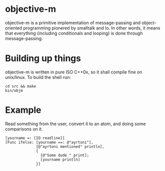 objective-m
===========

objective-m is a primitive implementation
of message-passing and object-oriented programming
pionered by smalltalk and Io.
In other words, it means that everything
(including conditionals and looping) is
done through message-passing.


Building up things
===============
objective-m is written in pure ISO C++0x, so
it shall compile fine on unix/linux.
To build the shell run:

    cd src && make
    bin/objm


Example
================
Read something from the user,
convert it to an atom,
and doing some comparisons
on it.

    [yourname =: [IO readline]]
    [Func ifelse: [yourname ==: @"ayrtoni"],
                  [@"ayrtoni mentioned" println],
                  {
                    [@"Some dude " print];
                    [yourname println]
                  }]



